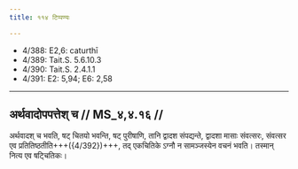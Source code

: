 ```yaml
---
title: ११४ टिप्पण्यः

---
```

- 4/388: E2,6: caturthī
- 4/389: Tait.S. 5.6.10.3
- 4/390: Tait.S. 2.4.1.1
- 4/391: E2: 5,94; E6: 2,58

____________________________________________


## अर्थवादोपपत्तेश् च // MS_४,४.१६ //

अर्थवादश् च भवति, षट् चितयो भवन्ति, षट् पुरीषाणि, तानि द्वादश संपद्यन्ते, द्वादशा मासाः संवत्सरः, संवत्सर एव प्रतितिष्ठतीति+++({4/392})+++, तद् एकचितिके ऽग्नौ न सामञ्जस्येन वचनं भवति। तस्मान् नित्य एव षट्चितिकः।

